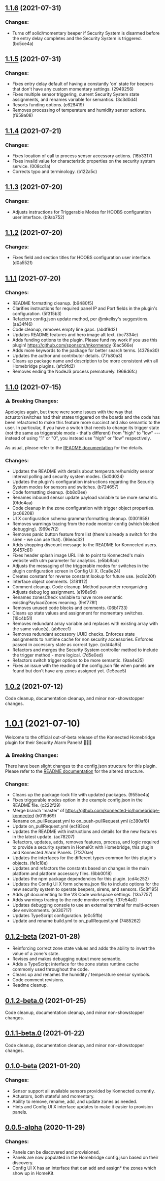 ## [1.1.6](https://github.com/konnected-io/homebridge-konnected/compare/1.1.5...1.1.6) (2021-07-31)

### Changes:
* Turns off solid/momentary beeper if Security System is disarmed before the entry delay completes and the Security System is triggered. (bc5ce4a)

## [1.1.5](https://github.com/konnected-io/homebridge-konnected/compare/1.1.4...1.1.5) (2021-07-31)

### Changes:
* Fixes entry delay default of having a constantly 'on' state for beepers that don't have any custom momentary settings. (2949256)
* Fixes multiple sensor triggering, current Security System state assignments, and renames variable for semantics. (3c3d0d4)
* Resorts funding options. (c628419)
* Removes processing of temperature and humidity sensor actions. (f659a08)

## [1.1.4](https://github.com/konnected-io/homebridge-konnected/compare/1.1.3...1.1.4) (2021-07-21)

### Changes:
* Fixes location of call to process sensor accessory actions. (16b3317)
* Fixes invalid value for characteristic properties on the security system service. (008cd1a)
* Corrects typo and terminology. (b122a5c)

## [1.1.3](https://github.com/konnected-io/homebridge-konnected/compare/1.1.2...1.1.3) (2021-07-20)

### Changes:
* Adjusts instructions for Triggerable Modes for HOOBS configuration user interface. (b9ab752)

## [1.1.2](https://github.com/konnected-io/homebridge-konnected/compare/1.1.1...1.1.2) (2021-07-20)

### Changes:
* Fixes field and section titles for HOOBS configuration user interface. (d0a552f)

## [1.1.1](https://github.com/konnected-io/homebridge-konnected/compare/1.1.0...1.1.1) (2021-07-20)

### Changes:
* README formatting cleanup. (b9480f5)
* Clarifies instructions for required panel IP and Port fields in the plugin's configuration. (5f315b3)
* Refactors config.json update method, per @mkellsy's suggestions. (aa34f46)
* Code cleanup, removes empty line gaps. (abdf8d2)
* Updates README features and hero image alt text. (bc7334e)
* Adds funding options to the plugin. Please fund my work if you use this plugin! https://github.com/sponsors/mkormendy (6ac566e)
* Adds more keywords to the package for better search terms. (4378e30)
* Updates the author and contributor details. (77b80a3)
* Cleans up package name and description to be more consistent with all Homebridge plugins. (afc9fd2)
* Removes ending the NodeJS process prematurely. (968d6fc)

## [1.1.0](https://github.com/konnected-io/homebridge-konnected/compare/1.0.2...1.1.0) (2021-07-15)

### ⚠️ Breaking Changes:
Apologies again, but there were some issues with the way that actuator/switches had their states triggered on the boards and the code has been refactored to make this feature more succinct and also semantic to the user.  In particular, if you have a switch that needs to change its trigger state (not the same as triggerable mode - that's different) from "high" to "low" --- instead of using "1" or "0", you instead use "high" or "low" respectively. 

As usual, please refer to the [README documentation](https://github.com/konnected-io/homebridge-konnected/blob/master/README.md) for the details.

### Changes:
* Updates the README with details about temperature/humidity sensor interval polling and security system modes. (5d0d024)
* Updates the plugin's configuration instructions regarding the Security System modes for sensors and switches. (b724657)
* Code formatting cleanup. (bb8d0ee)
* Renames inbound sensor update payload variable to be more semantic. (0fde4aa)
* Code cleanup in the zone configuration with trigger object properties. (ac66208)
* UI X configuration schema grammar/formatting cleanup. (0301958)
* Removes warnings tracing from the node monitor config (which blocked debugging). (969e7f2)
* Removes panic button feature from list (there's already a switch for the siren - we can use that). (86eac32)
* Adds shopping discount message to the README for Konnected users. (6457c81)
* Fixes header splash image URL link to point to Konnected's main website with utm parameter for analytics. (e5bb9ad)
* Adjusts the messaging of the triggerable modes for switches in the plugin configuration screen in Config UI X. (1ca8e24)
* Creates constant for reverse constant lookup for future use. (ec8d20f)
* Interface object comments. (3181f12)
* Comment cleanup. Code cleanup. Method parameter reorganizing. Adjusts debug log assignment. (e198e9d)
* Renames zonesCheck variable to have more semantic existingPayloadZones meaning. (9ef778f)
* Removes unused code blocks and comments. (06b1733)
* Cleans up state values and assignment for momentary switches. (19c4b51)
* Removes redundant array variable and replaces with existing array with the same value(s). (ab5eec1)
* Removes redundant accessory UUID checks. Enforces state assignments to runtime cache for non security accessories. Enforces passed in accessory state as correct type. (cdd4a95)
* Refactors and merges the Security System controller method to include the trigger method - more logical. (7d5e0ed)
* Refactors switch trigger options to be more semantic. (9aa4e25)
* Fixes an issue with the reading of the config.json file when panels are found but don't have any zones assigned yet. (1c5eae5)

## [1.0.2](https://github.com/konnected-io/homebridge-konnected/compare/1.0.1...1.0.2) (2021-07-12)

Code cleanup, documentation cleanup, and minor non-showstopper changes.

# [1.0.1](https://github.com/konnected-io/homebridge-konnected/compare/0.1.2-beta...1.0.1) (2021-07-10)

Welcome to the official out-of-beta release of the Konnected Homebridge plugin for their Security Alarm Panels! 🎉🎉🎉

### ⚠️ Breaking Changes:
There have been slight changes to the config.json structure for this plugin. Please refer to the [README documentation](https://github.com/konnected-io/homebridge-konnected/blob/master/README.md) for the altered structure.

### Changes:
* Cleans up the package-lock file with updated packages. (955be4a)
* Fixes triggerable modes option in the example config.json in the README file. (c222f29)
* Merge branch 'master' of https://github.com/konnected-io/homebridge-konnected (b019d69)
* Rename on_pullRequest.yml to on_push-pullRequest.yml (c380af8)
* Update on_pullRequest.yml (ecf83ce)
* Updates the README with instructions and details for the new features in the latest update. (ac78207)
* Refactors, updates, adds, removes features, process, and logic required to provide a security system in HomeKit with Homebridge, this plugin and Konnected Alarm Panels. (7f370ae)
* Updates the interfaces for the different types common for this plugin's objects. (fe1c18e)
* Updates and refactors the constants based on changes in the main platform and platform accessory files. (6bb0018)
* Updates the npm package dependencies for this plugin. (cd4c252)
* Updates the Config UI X form schema.json file to include options for the new security system to operate beepers, sirens, and sensors. (5c8f195)
* Adds git documenting to the VS Code workspace settings. (13a7757)
* Adds warnings tracing to the node monitor config. (37e54a0)
* Updates debugging console to use an external terminal for multi-screen dev environments. (e030717)
* Updates TypeScript configuration. (e0c5ffb)
* Update and rename build.yml to on_pullRequest.yml (7485262)

## [0.1.2-beta](https://github.com/konnected-io/homebridge-konnected/compare/0.1.2...0.1.2-beta) (2021-01-28)

* Reinforcing correct zone state values and adds the ability to invert the value of a zone's state.
* Revises and makes debugging output more semantic.
* Adds a TypeScript interface for the zone states runtime cache commonly used throughout the code.
* Cleans up and renames the humidity / temperature sensor symbols.
* Code comment revisions.
* Readme cleanup.

## [0.1.2-beta.0](https://github.com/konnected-io/homebridge-konnected/compare/0.1.1-beta.0...0.1.2-beta.0) (2021-01-25)

Code cleanup, documentation cleanup, and minor non-showstopper changes.

## [0.1.1-beta.0](https://github.com/konnected-io/homebridge-konnected/compare/0.1.0-beta...0.1.1-beta.0) (2021-01-22)

Code cleanup, documentation cleanup, and minor non-showstopper changes.

## [0.1.0-beta](https://github.com/konnected-io/homebridge-konnected/compare/0.0.5-alpha...0.1.0-beta) (2021-01-20)

### Changes:
* Sensor support all available sensors provided by Konnected currently.
* Actuators, both stateful and momentary.
* Ability to remove, rename, add, and update zones as needed.
* Hints and Config UI X interface updates to make it easier to provision panels.

## [0.0.5-alpha](https://github.com/konnected-io/homebridge-konnected/compare/0.0.4-alpha...0.0.5-alpha) (2020-11-29)

### Changes:
* Panels can be discovered and provisioned.
* Panels are now populated in the Homebridge config.json based on their discovery.
* Config UI X has an interface that can add and assign* the zones which show up in HomeKit.
